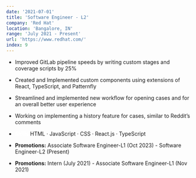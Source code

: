 ```yaml
---
date: '2021-07-01'
title: 'Software Engineer - L2'
company: 'Red Hat'
location: 'Bangalore, IN'
range: 'July 2021 - Present'
url: 'https://www.redhat.com/'
index: 9
---
```


- Improved GitLab pipeline speeds by writing custom stages and coverage scripts by 25%
- Created and Implemented custom components using extensions of React, TypeScript, and Patternfly
- Streamlined and implemented new workflow for opening cases and for an overall better user experience
- Working on implementing a history feature for cases, similar to Reddit’s comments

- **<span style="color:white">Skills</span>** HTML · JavaScript · CSS · React.js · TypeScript

- **Promotions:** Associate Software Engineer-L1 (Oct 2023) - Software Engineer-L2 (Present)
- **Promotions:** Intern (July 2021) - Associate Software Engineer-L1 (Nov 2021)

